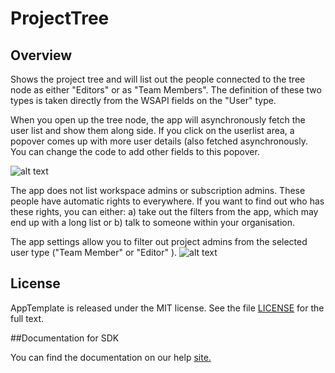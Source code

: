 ProjectTree
=========================

## Overview

Shows the project tree and will list out the people connected to the tree node as either "Editors" or as "Team Members". The definition of these two types is taken directly from the WSAPI fields on the "User" type.

When you open up the tree node, the app will asynchronously fetch the user list and show them along side. If you click on the userlist area, a popover comes up with more user details (also fetched asynchronously. You can change the code to add other fields to this popover.

![alt text](https://github.com/nikantonelli/ProjectTree/blob/master/Images/projectTreePermissions.png)

The app does not list workspace admins or subscription admins. These people have automatic rights to everywhere. If you want to find out who has these rights, you can either: a) take out the filters from the app, which may end up with a long list or b) talk to someone within your organisation.

The app settings allow you to filter out project admins from the selected user type ("Team Member" or "Editor" ).
![alt text](https://github.com/nikantonelli/ProjectTree/blob/master/Images/appOptions.png)

## License

AppTemplate is released under the MIT license.  See the file [LICENSE](./LICENSE) for the full text.

##Documentation for SDK

You can find the documentation on our help [site.](https://help.rallydev.com/apps/2.0/doc/)

